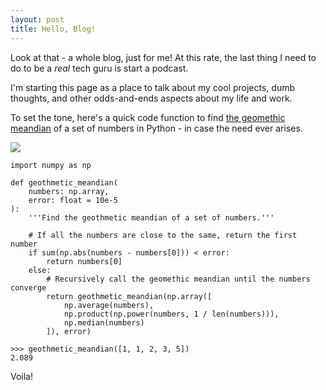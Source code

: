 ```yaml
---
layout: post
title: Hello, Blog!
---
```


Look at that - a whole blog, just for me! At this rate, the last thing I need to do to be a *real* tech guru is start a podcast.

I'm starting this page as a place to talk about my cool projects, dumb thoughts, and other odds-and-ends aspects about my life and work.

To set the tone, here's a quick code function to find [the geomethic meandian](https://xkcd.com/2435/) of a set of numbers in Python - in case the need ever arises.

![](https://imgs.xkcd.com/comics/geothmetic_meandian.png)

```
import numpy as np

def geothmetic_meandian(
    numbers: np.array,
    error: float = 10e-5
):
    '''Find the geothmetic meandian of a set of numbers.'''

    # If all the numbers are close to the same, return the first number
    if sum(np.abs(numbers - numbers[0])) < error:
        return numbers[0]
    else:
        # Recursively call the geomethic meandian until the numbers converge
        return geothmetic_meandian(np.array([
            np.average(numbers),
            np.product(np.power(numbers, 1 / len(numbers))),
            np.median(numbers)
        ]), error)
```

```
>>> geothmetic_meandian([1, 1, 2, 3, 5])
2.089
```

Voila!